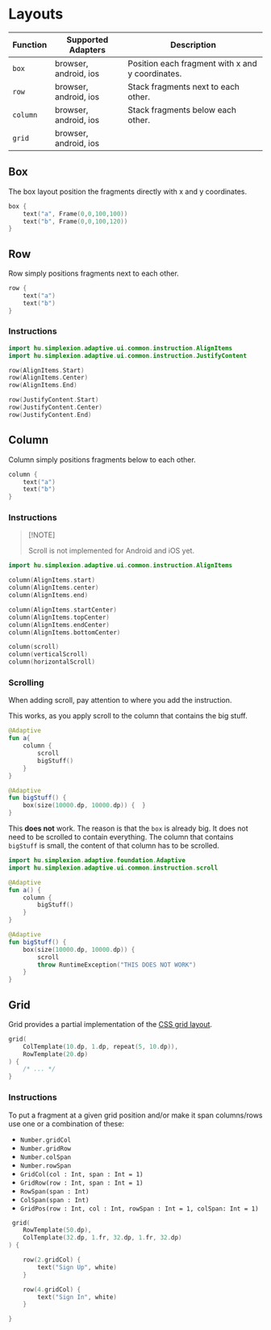 # Layouts

| Function | Supported Adapters    | Description                                      |
|----------|-----------------------|--------------------------------------------------|
| `box`    | browser, android, ios | Position each fragment with x and y coordinates. |
| `row`    | browser, android, ios | Stack fragments next to each other.              |                                                
| `column` | browser, android, ios | Stack fragments below each other.                |
| `grid`   | browser, android, ios |                                                  |

## Box

The box layout position the fragments directly with x and y coordinates.

```kotlin
box {
    text("a", Frame(0,0,100,100))
    text("b", Frame(0,0,100,120))
}
```

## Row

Row simply positions fragments next to each other.

```kotlin
row {
    text("a")
    text("b")
}
```

### Instructions

```kotlin
import hu.simplexion.adaptive.ui.common.instruction.AlignItems
import hu.simplexion.adaptive.ui.common.instruction.JustifyContent

row(AlignItems.Start)
row(AlignItems.Center)
row(AlignItems.End)

row(JustifyContent.Start)
row(JustifyContent.Center)
row(JustifyContent.End)
```

## Column

Column simply positions fragments below to each other.

```kotlin
column {
    text("a")
    text("b")
}
```


### Instructions

>
> [!NOTE]
>
> Scroll is not implemented for Android and iOS yet.
>

```kotlin
import hu.simplexion.adaptive.ui.common.instruction.AlignItems

column(AlignItems.start)
column(AlignItems.center)
column(AlignItems.end)

column(AlignItems.startCenter)
column(AlignItems.topCenter)
column(AlignItems.endCenter)
column(AlignItems.bottomCenter)

column(scroll)
column(verticalScroll)
column(horizontalScroll)
```

### Scrolling

When adding scroll, pay attention to where you add the instruction.

This works, as you apply scroll to the column that contains the big stuff.

```kotlin
@Adaptive
fun a{
    column {
        scroll
        bigStuff()
    }
}

@Adaptive
fun bigStuff() {
    box(size(10000.dp, 10000.dp)) {  }
}
```

This **does not** work. The reason is that the `box` is already big. It does not need
to be scrolled to contain everything. The column that contains `bigStuff` is small,
the content of that column has to be scrolled.

```kotlin
import hu.simplexion.adaptive.foundation.Adaptive
import hu.simplexion.adaptive.ui.common.instruction.scroll

@Adaptive
fun a() {
    column {
        bigStuff()
    }
}

@Adaptive 
fun bigStuff() {
    box(size(10000.dp, 10000.dp)) {
        scroll
        throw RuntimeException("THIS DOES NOT WORK")
    }
}
```

## Grid

Grid provides a partial implementation of the [CSS grid layout](https://developer.mozilla.org/en-US/docs/Web/CSS/CSS_grid_layout).

```kotlin
grid(
    ColTemplate(10.dp, 1.dp, repeat(5, 10.dp)),
    RowTemplate(20.dp)
) {
    /* ... */
}
```

### Instructions

To put a fragment at a given grid position and/or make it span columns/rows use one or a combination of
these:

- `Number.gridCol`
- `Number.gridRow`
- `Number.colSpan`
- `Number.rowSpan`
- `GridCol(col : Int, span : Int = 1)`
- `GridRow(row : Int, span : Int = 1)`
- `RowSpan(span : Int)`
- `ColSpan(span : Int)`
- `GridPos(row : Int, col : Int, rowSpan : Int = 1, colSpan: Int = 1)`

```kotlin
 grid(
    RowTemplate(50.dp),
    ColTemplate(32.dp, 1.fr, 32.dp, 1.fr, 32.dp)
) {

    row(2.gridCol) {
        text("Sign Up", white)
    }

    row(4.gridCol) {
        text("Sign In", white)
    }

}
```